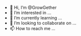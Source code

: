 - 👋 Hi, I’m @GrowGether
- 👀 I’m interested in ...
- 🌱 I’m currently learning ...
- 💞️ I’m looking to collaborate on ...
- 📫 How to reach me ...

<!---
GrowGether/GrowGether is a ✨ special ✨ repository because its `README.md` (this file) appears on your GitHub profile.
You can click the Preview link to take a look at your changes.
--->
